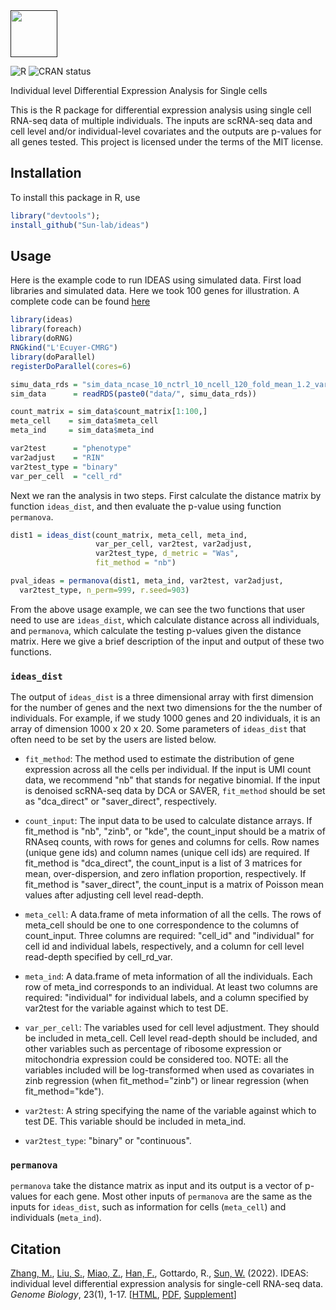 <div align="left">
<a href=""><img src="https://img.shields.io/badge/R-%23276DC3.svg?style=square&logo=r&logoColor=pink&label=ideas" height="75" /></a>
</div>

<!-- badges: start -->
![R](https://img.shields.io/badge/R-%23276DC3.svg?style=square&logo=r&logoColor=pink)
![CRAN status](https://www.r-pkg.org/badges/version/ideas)
<!-- badges: end -->

Individual level Differential Expression Analysis for Single cells

This is the R package for differential expression analysis using single cell RNA-seq data  of  multiple individuals. The inputs are scRNA-seq data  and cell level and/or individual-level covariates and the outputs are p-values for all genes tested. This project is licensed under the terms of the MIT license.


## Installation 

To install this package in R, use 
 
```R
library("devtools");
install_github("Sun-lab/ideas")
```

## Usage

Here is the example code to run IDEAS using simulated data. First load libraries and simulated data. Here we took 100 genes for illustration. A complete code can be found [here](https://github.com/Sun-lab/ideas_pipeline/blob/main/simulation/step2_evaluate_methods.R)

```R
library(ideas)
library(foreach)
library(doRNG)
RNGkind("L'Ecuyer-CMRG")
library(doParallel)
registerDoParallel(cores=6)

simu_data_rds = "sim_data_ncase_10_nctrl_10_ncell_120_fold_mean_1.2_var_1.5.rds"
sim_data      = readRDS(paste0("data/", simu_data_rds))

count_matrix = sim_data$count_matrix[1:100,]
meta_cell    = sim_data$meta_cell
meta_ind     = sim_data$meta_ind

var2test      = "phenotype"
var2adjust    = "RIN"
var2test_type = "binary"
var_per_cell  = "cell_rd"
```

Next we ran the analysis in two steps. First calculate the distance matrix by function ```ideas_dist```, and then evaluate the p-value using function ```permanova```.

```R
dist1 = ideas_dist(count_matrix, meta_cell, meta_ind, 
                   var_per_cell, var2test, var2adjust, 
                   var2test_type, d_metric = "Was", 
                   fit_method = "nb")

pval_ideas = permanova(dist1, meta_ind, var2test, var2adjust, 
  var2test_type, n_perm=999, r.seed=903)
```

From the above usage example, we can see the two functions that user need to use are ```ideas_dist```, which calculate distance across all individuals, and ```permanova```, which calculate the testing p-values given the distance matrix. Here we give a brief description of the input and output of these two functions. 

### ```ideas_dist```

The output of  ```ideas_dist``` is a three dimensional array with first dimension for the number of genes and the next two dimensions for the the number of individuals. For example, if we study 1000 genes and 20 individuals, it is an array of dimension 1000 x 20 x 20. Some parameters of ```ideas_dist``` that often need to be set by the users are listed below.

- ```fit_method```: The method used to estimate the distribution of gene expression across all the cells per individual. If the input is UMI count data, we recommend  "nb" that stands for negative binomial. If the input is denoised scRNA-seq data by DCA or SAVER, ```fit_method``` should be set as "dca_direct" or "saver_direct", respectively. 

- ```count_input```: The input data to be used to calculate distance arrays. If fit_method is "nb", "zinb", or "kde", the count_input should be a matrix of RNAseq counts, with rows for genes and columns for cells. Row names (unique gene ids) and column names (unique cell ids) are required. If fit_method is "dca_direct", the count_input is a list of 3 matrices for mean, over-dispersion, and zero inflation proportion, respectively. If fit_method is "saver_direct", the count_input is a matrix of Poisson mean values after adjusting cell level read-depth.

- ```meta_cell```: A data.frame of meta information of all the cells. The rows of meta_cell should be one to one correspondence to the columns of count_input. Three columns are required: "cell_id" and "individual" for cell id and individual labels, respectively, and a column for cell level read-depth specified by cell_rd_var.

- ```meta_ind```: A data.frame of meta information of all the individuals. Each row of meta_ind corresponds to an individual. At least two columns are required: "individual" for individual labels, and a column specified by var2test for the variable against which to test DE.

- ```var_per_cell```: The variables used for cell level adjustment. They should be included in meta_cell. Cell level read-depth should be included, and other variables such as percentage of ribosome expression or mitochondria expression could be considered too. NOTE: all the variables included will be log-transformed when used as covariates in zinb regression (when fit_method="zinb") or linear regression (when fit_method="kde").

- ```var2test```: A string specifying the name of the variable against which to test DE. This variable should be included in meta_ind.

- ```var2test_type```: "binary" or "continuous".

### ```permanova```

```permanova``` take the distance matrix as input and its output is a vector of p-values for each gene. Most other inputs of ```permanova``` are the same as the inputs for ```ideas_dist```, such as information for cells (```meta_cell```) and individuals (```meta_ind```). 

## Citation

[Zhang, M.](https://github.com/mqzhanglab), [Liu, S.](https://github.com/liusi2019), [Miao, Z.](https://stat.uw.edu/about-us/people/zhen-miao), [Han, F.](https://sites.stat.washington.edu/people/fanghan/), Gottardo, R., [Sun, W.](https://github.com/sunway1999) (2022). IDEAS: individual level differential expression analysis for single-cell RNA-seq data. *Genome Biology*, 23(1), 1-17. [[HTML](https://genomebiology.biomedcentral.com/articles/10.1186/s13059-022-02605-1), [PDF](https://genomebiology.biomedcentral.com/track/pdf/10.1186/s13059-022-02605-1.pdf), [Supplement](https://static-content.springer.com/esm/art%3A10.1186%2Fs13059-022-02605-1/MediaObjects/13059_2022_2605_MOESM1_ESM.pdf)]
